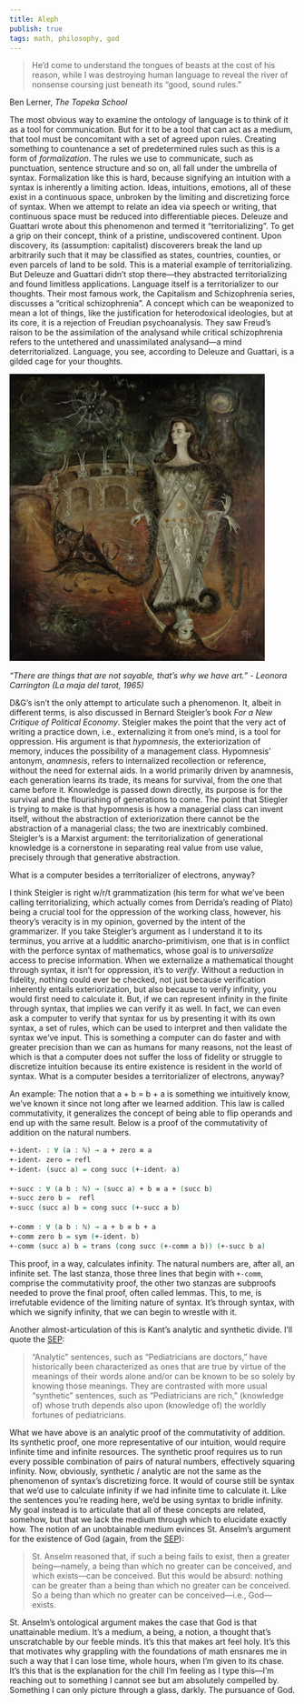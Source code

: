 ```yaml
---
title: Aleph
publish: true
tags: math, philosophy, god
---
```


> He’d come to understand the tongues of beasts at the cost of his
> reason, while I was destroying human language to reveal the river of
> nonsense coursing just beneath its “good, sound rules.”

Ben Lerner, _The Topeka School_

The most obvious way to examine the ontology of language is to think
of it as a tool for communication. But for it to be a tool that can
act as a medium, that tool must be concomitant with a set of agreed
upon rules. Creating something to countenance a set of predetermined
rules such as this is a form of _formalization_. The rules we use to
communicate, such as punctuation, sentence structure and so on, all
fall under the umbrella of syntax. Formalization like this is hard,
because signifying an intuition with a syntax is inherently a limiting
action. Ideas, intuitions, emotions, all of these exist in a
continuous space, unbroken by the limiting and discretizing force of
syntax. When we attempt to relate an idea via speech or writing, that
continuous space must be reduced into differentiable pieces. Deleuze
and Guattari wrote about this phenomenon and termed it
“territorializing”. To get a grip on their concept, think of a
pristine, undiscovered continent. Upon discovery, its (assumption:
capitalist) discoverers break the land up arbitrarily such that it may
be classified as states, countries, counties, or even parcels of land
to be sold. This is a material example of territorializing. But
Deleuze and Guattari didn’t stop there—they abstracted
territorializing and found limitless applications. Language itself is
a territorializer to our thoughts. Their most famous work, the
Capitalism and Schizophrenia series, discusses a “critical
schizophrenia”. A concept which can be weaponized to mean a lot of
things, like the justification for heterodoxical ideologies, but at
its core, it is a rejection of Freudian psychoanalysis. They saw
Freud’s raison to be the assimilation of the analysand while critical
schizophrenia refers to the untethered and unassimilated analysand—a
mind deterritorialized. Language, you see, according to Deleuze and
Guattari, is a gilded cage for your thoughts.

<img src="/images/carrington.jpg" width="450px">

_“There are things that are not sayable, that’s why we have art.” -
Leonora Carrington (La maja del tarot, 1965)_

D&G’s isn’t the only attempt to articulate such a phenomenon. It,
albeit in different terms, is also discussed in Bernard Steigler’s
book _For a New Critique of Political Economy_. Steigler makes the
point that the very act of writing a practice down, i.e.,
externalizing it from one’s mind, is a tool for oppression. His
argument is that _hypomnesis_, the exteriorization of memory, induces
the possibility of a management class. Hypomnesis’ antonym,
_anamnesis_, refers to internalized recollection or reference, without
the need for external aids. In a world primarily driven by anamnesis,
each generation learns its trade, its means for survival, from the one
that came before it. Knowledge is passed down directly, its purpose is
for the survival and the flourishing of generations to come. The point
that Stiegler is trying to make is that hypomnesis is how a managerial
class can invent itself, without the abstraction of exteriorization
there cannot be the abstraction of a managerial class; the two are
inextricably combined. Steigler’s is a Marxist argument: the
territorialization of generational knowledge is a cornerstone in
separating real value from use value, precisely through that
generative abstraction.

<p class="pull">What is a computer besides a territorializer of
electrons, anyway?</p>

I think Steigler is right w/r/t grammatization (his term for what
we’ve been calling territorializing, which actually comes from
Derrida’s reading of Plato) being a crucial tool for the oppression of
the working class, however, his theory’s veracity is in my opinion,
governed by the intent of the grammarizer. If you take Steigler’s
argument as I understand it to its terminus, you arrive at a ludditic
anarcho-primitivism, one that is in conflict with the perforce syntax
of mathematics, whose goal is to _universalize_ access to precise
information. When we externalize a mathematical thought through
syntax, it isn’t for oppression, it’s to _verify_. Without a reduction
in fidelity, nothing could ever be checked, not just because
verification inherently entails exteriorization, but also because to
verify infinity, you would first need to calculate it. But, if we can
represent infinity in the finite through syntax, that implies we can
verify it as well. In fact, we can even ask a computer to verify that
syntax for us by presenting it with its own syntax, a set of rules,
which can be used to interpret and then validate the syntax we’ve
input. This is something a computer can do faster and with greater
precision than we can as humans for many reasons, not the least of
which is that a computer does not suffer the loss of fidelity or
struggle to discretize intuition because its entire existence is
resident in the world of syntax. What is a computer besides a
territorializer of electrons, anyway?

An example: The notion that a + b = b + a is something we intuitively
know, we’ve known it since not long after we learned addition. This
law is called commutativity, it generalizes the concept of being able
to flip operands and end up with the same result. Below is a proof of
the commutativity of addition on the natural numbers.

```agda
+-identᵣ : ∀ (a : ℕ) → a + zero ≡ a
+-identᵣ zero = refl
+-identᵣ (succ a) = cong succ (+-identᵣ a)

+-succ : ∀ (a b : ℕ) → (succ a) + b ≡ a + (succ b)
+-succ zero b =  refl
+-succ (succ a) b = cong succ (+-succ a b)

+-comm : ∀ (a b : ℕ) → a + b ≡ b + a
+-comm zero b = sym (+-identᵣ b)
+-comm (succ a) b = trans (cong succ (+-comm a b)) (+-succ b a)
```


This proof, in a way, calculates infinity. The natural numbers are,
after all, an infinite set. The last stanza, those three lines that
begin with `+-comm`, comprise the commutativity proof, the other two
stanzas are subproofs needed to prove the final proof, often called
lemmas. This, to me, is irrefutable evidence of the limiting nature of
syntax. It’s through syntax, with which we signify infinity, that we
can begin to wrestle with it.

Another almost-articulation of this is Kant’s analytic and synthetic
divide. I’ll quote the
[SEP](https://plato.stanford.edu/entries/analytic-synthetic/):

> “Analytic” sentences, such as “Pediatricians are doctors,” have
> historically been characterized as ones that are true by virtue of the
> meanings of their words alone and/or can be known to be so solely by
> knowing those meanings. They are contrasted with more usual
> “synthetic” sentences, such as “Pediatricians are rich,” (knowledge
> of) whose truth depends also upon (knowledge of) the worldly fortunes
> of pediatricians.

What we have above is an analytic proof of the commutativity of
addition. Its synthetic proof, one more representative of our
intuition, would require infinite time and infinite resources. The
synthetic proof requires us to run every possible combination of pairs
of natural numbers, effectively squaring infinity. Now, obviously,
synthetic / analytic are not the same as the phenomenon of syntax’s
discretizing force. It would of course still be syntax that we’d use
to calculate infinity if we had infinite time to calculate it. Like
the sentences you’re reading here, we’d be using syntax to bridle
infinity. My goal instead is to articulate that all of these concepts
are related, somehow, but that we lack the medium through which to
elucidate exactly how. The notion of an unobtainable medium evinces
St. Anselm’s argument for the existence of God (again, from the
[SEP](https://plato.stanford.edu/entries/ontological-arguments/)):

> St. Anselm reasoned that, if such a being fails to exist, then a
> greater being—namely, a being than which no greater can be conceived,
> and which exists—can be conceived. But this would be absurd: nothing
> can be greater than a being than which no greater can be conceived. So
> a being than which no greater can be conceived—i.e., God—exists.

St. Anselm’s ontological argument makes the case that God is that
unattainable medium. It’s a medium, a being, a notion, a thought
that’s unscratchable by our feeble minds. It’s this that makes art
feel holy. It’s this that motivates why grappling with the foundations
of math ensnares me in such a way that I can lose time, whole hours,
when I’m given to its chase. It’s this that is the explanation for the
chill I’m feeling as I type this—I’m reaching out to something I
cannot see but am absolutely compelled by. Something I can only
picture through a glass, darkly. The pursuance of God.
